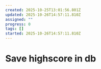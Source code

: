 ```yaml
---
created: 2025-10-25T13:01:56.801Z
updated: 2025-10-26T14:57:11.810Z
assigned: ""
progress: 0
tags: []
started: 2025-10-26T14:57:11.810Z
---
```


# Save highscore in db
